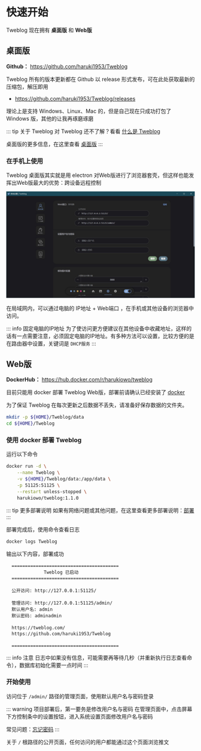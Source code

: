 # 快速开始

Tweblog 现在拥有 **桌面版** 和 **Web版**

## 桌面版

**Github：** https://github.com/haruki1953/Tweblog

Tweblog 所有的版本更新都在 Github 以 release 形式发布，可在此处获取最新的压缩包，解压即用
- https://github.com/haruki1953/Tweblog/releases

理论上是支持 Windows、Linux、Mac 的，但是自己现在只成功打包了 Windows 版，其他的让我再琢磨琢磨

::: tip 关于 Tweblog
对 Tweblog 还不了解？看看 [什么是 Tweblog](./what-is-tweblog)

桌面版的更多信息，在这里查看 [桌面版](./desktop)
:::

### 在手机上使用

Tweblog 桌面版其实就是用 electron 对Web版进行了浏览器套壳，但这样也能发挥出Web版最大的优势：跨设备远程控制

![](./assets/2025-02-01_211451.jpg)

在局域网内，可以通过电脑的 IP地址 + Web端口 ，在手机或其他设备的浏览器中访问。

::: info 固定电脑的IP地址
为了使访问更方便建议在其他设备中收藏地址，这样的话有一点需要注意，必须固定电脑的IP地址。有多种方法可以设置，比较方便的是在路由器中设置，关键词是 `DHCP服务`
:::

## Web版

**DockerHub：** https://hub.docker.com/r/harukiowo/tweblog

目前只能用 docker 部署 Tweblog Web版，部署前请确认已经安装了 [docker](https://docs.docker.com/)

为了保证 Tweblog 在每次更新之后数据不丢失，请准备好保存数据的文件夹。
```sh
mkdir -p ${HOME}/Tweblog/data
cd ${HOME}/Tweblog
```

### 使用 docker 部署 Tweblog
运行以下命令
```sh
docker run -d \
	--name Tweblog \
	-v ${HOME}/Tweblog/data:/app/data \
	-p 51125:51125 \
	--restart unless-stopped \
	harukiowo/tweblog:1.1.0
```

::: tip 更多部署说明
如果有网络问题或其他问题，在这里查看更多部署说明：[部署](./deploy.md)
:::

部署完成后，使用命令查看日志
```sh
docker logs Tweblog
```

输出以下内容，部署成功
```
  ========================================
              Tweblog 已启动
  ========================================
  
  公开访问: http://127.0.0.1:51125/
  
  管理访问: http://127.0.0.1:51125/admin/
  默认用户名: admin
  默认密码: adminadmin

  https://tweblog.com/
  https://github.com/haruki1953/Tweblog
  
  ========================================
```
::: info 注意
日志中如果没有信息，可能需要再等待几秒（并重新执行日志查看命令），数据库初始化需要一点时间
:::

### 开始使用
访问位于 `/admin/` 路径的管理页面，使用默认用户名与密码登录

::: warning 项目部署后，第一要务是修改用户名与密码
在管理页面中，点击屏幕下方控制条中的设置按钮，进入系统设置页面修改用户名与密码

常见问题：[忘记密码](faq.md#忘记密码)
:::

关于 `/` 根路径的公开页面，任何访问的用户都能通过这个页面浏览推文
